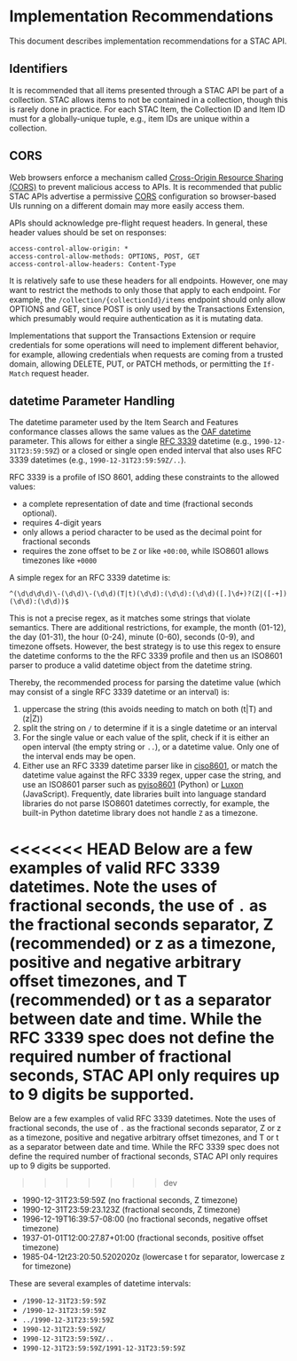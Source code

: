 # Implementation Recommendations

This document describes implementation recommendations for a STAC API.

## Identifiers

It is recommended that all items presented through a STAC API be part of a collection. STAC
allows items to not be contained in a collection, though this is rarely done in practice.
For each STAC Item, the Collection ID and Item ID must for a globally-unique tuple, e.g., item IDs are unique within a collection.

## CORS

Web browsers enforce a mechanism called [Cross-Origin Resource Sharing (CORS)](https://developer.mozilla.org/en-US/docs/Web/HTTP/CORS) to prevent 
malicious access to APIs. It is recommended that public STAC APIs advertise a permissive [CORS](https://developer.mozilla.org/en-US/docs/Web/HTTP/CORS) 
configuration so browser-based UIs running on a different domain may more easily access them.

APIs should acknowledge pre-flight request headers. In general, these header values should be set on responses:

```http
access-control-allow-origin: *
access-control-allow-methods: OPTIONS, POST, GET
access-control-allow-headers: Content-Type
```

It is relatively safe to use these headers for all endpoints. However, one may want to restrict the methods to 
only those that apply to each endpoint. For example, the `/collection/{collectionId}/items` endpoint should 
only allow OPTIONS and GET, since POST is only used by the Transactions Extension, which presumably would 
require authentication as it is mutating data. 

Implementations that support the Transactions Extension or require credentials for some operations will need to 
implement different behavior, for example, allowing credentials when requests are coming from a trusted domain, 
allowing DELETE, PUT, or PATCH methods, or 
permitting the `If-Match` request header.

## datetime Parameter Handling

The datetime parameter used by the Item Search and Features conformance classes allows the same values as the 
[OAF datetime](http://docs.opengeospatial.org/is/17-069r3/17-069r3.html#_parameter_datetime) parameter. This allows for 
either a single [RFC 3339](https://datatracker.ietf.org/doc/html/rfc3339) datetime (e.g., `1990-12-31T23:59:59Z`) 
or a closed or single open ended interval that also uses RFC 3339 datetimes (e.g., `1990-12-31T23:59:59Z/..`).

RFC 3339 is a profile of ISO 8601, adding these constraints to the allowed values:
- a complete representation of date and time (fractional seconds optional).
- requires 4-digit years
- only allows a period character to be used as the decimal point for fractional seconds
- requires the zone offset to be `Z` or like `+00:00`, while ISO8601 allows timezones like `+0000`

A simple regex for an RFC 3339 datetime is:

```regex
^(\d\d\d\d)\-(\d\d)\-(\d\d)(T|t)(\d\d):(\d\d):(\d\d)([.]\d+)?(Z|([-+])(\d\d):(\d\d))$
```

This is not a precise regex, as it matches some strings that violate semantics. There are additional restrictions, for example, 
the month (01-12), the day (01-31), the hour (0-24), minute (0-60), seconds (0-9), and timezone offsets.  However, the best 
strategy is to use this regex to ensure the datetime conforms to the the RFC 3339 profile and then us an ISO8601 parser to produce
a valid datetime object from the datetime string.

Thereby, the recommended process for parsing the datetime value (which may consist of a single
RFC 3339 datetime or an interval) is:

1. uppercase the string (this avoids needing to match on both (t|T) and (z|Z))
2. split the string on `/` to determine if it is a single datetime or an interval
3. For the single value or each value of the split, check if it is either an open interval
   (the empty string or `..`), or a datetime value. Only one of the interval ends may be open.
4. Either use an RFC 3339 datetime parser like in [ciso8601](https://github.com/closeio/ciso8601), or
   match the datetime value against the RFC 3339 regex, upper case the string, and use an 
   ISO8601 parser such as [pyiso8601](https://github.com/micktwomey/pyiso8601) (Python) or
   [Luxon](https://github.com/moment/luxon/) (JavaScript). Frequently, date libraries built into
   language standard libraries do not parse ISO8601 datetimes correctly, for example, the built-in
   Python datetime library does not handle `Z` as a timezone.

<<<<<<< HEAD
Below are a few examples of valid RFC 3339 datetimes. Note the uses of fractional seconds, the use of `.` 
as the fractional seconds separator, Z (recommended) or z as a timezone, 
positive and negative arbitrary offset timezones, and T (recommended) or t as a separator between date and time. While 
the RFC 3339 spec does not define the required number of fractional seconds, STAC API only requires up to 
9 digits be supported.
=======
Below are a few examples of valid RFC 3339 datetimes. Note the uses of fractional seconds,
the use of `.` as the fractional seconds separator, Z or z as a timezone,
positive and negative arbitrary offset timezones, and T or t as a separator between date and
time. While the RFC 3339 spec does not define the required number of fractional seconds, 
STAC API only requires up to 9 digits be supported.
>>>>>>> dev

- 1990-12-31T23:59:59Z (no fractional seconds, Z timezone)
- 1990-12-31T23:59:23.123Z (fractional seconds, Z timezone)
- 1996-12-19T16:39:57-08:00 (no fractional seconds, negative offset timezone)
- 1937-01-01T12:00:27.87+01:00 (fractional seconds, positive offset timezone)
- 1985-04-12t23:20:50.5202020z (lowercase t for separator, lowercase z for timezone)

These are several examples of datetime intervals:

- `/1990-12-31T23:59:59Z`
- `/1990-12-31T23:59:59Z`
- `../1990-12-31T23:59:59Z`
- `1990-12-31T23:59:59Z/`
- `1990-12-31T23:59:59Z/..`
- `1990-12-31T23:59:59Z/1991-12-31T23:59:59Z`
